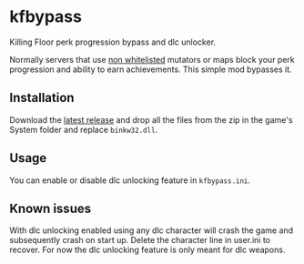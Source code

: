 # kfbypass
Killing Floor perk progression bypass and dlc unlocker.

Normally servers that use [non whitelisted](https://wiki.tripwireinteractive.com/index.php/List_of_mutators_(Killing_Floor)) mutators or maps block your perk progression and ability to earn achievements. This simple mod bypasses it.

## Installation
Download the [latest release](https://github.com/LebiFur/kfbypass/releases/latest) and drop all the files from the zip in the game's System folder and replace `binkw32.dll`.

## Usage
You can enable or disable dlc unlocking feature in `kfbypass.ini`.

## Known issues
With dlc unlocking enabled using any dlc character will crash the game and subsequently crash on start up. Delete the character line in user.ini to recover. For now the dlc unlocking feature is only meant for dlc weapons.
